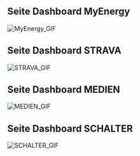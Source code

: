 ## Seite Dashboard MyEnergy

![MyEnergy_GIF](/../main/02_Seiten/Seiten_Bilder/SEITE_MYENERGY_GIF.gif)

## Seite Dashboard STRAVA

![STRAVA_GIF](/../main/02_Seiten/Seiten_Bilder/SEITE_STRAVA_GIF.gif)

## Seite Dashboard MEDIEN

![MEDIEN_GIF](/../main/02_Seiten/Seiten_Bilder/SEITE_MEDIEN_GIF.gif)

## Seite Dashboard SCHALTER

![SCHALTER_GIF](/../main/02_Seiten/Seiten_Bilder/SEITE_SCHALTER_GIF.gif)